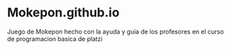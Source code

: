# Mokepon.github.io
Juego de Mokepon hecho con la ayuda y guia de los profesores en el curso de programacion basica de platzi
